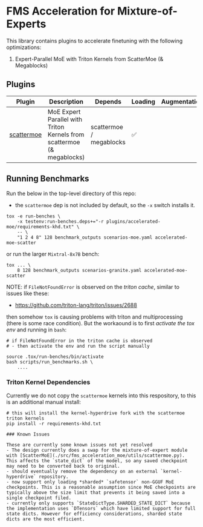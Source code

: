 # FMS Acceleration for Mixture-of-Experts

This library contains plugins to accelerate finetuning with the following optimizations:
1. Expert-Parallel MoE with Triton Kernels from ScatterMoe (& Megablocks)

## Plugins

Plugin | Description | Depends | Loading | Augmentation | Callbacks
--|--|--|--|--|--
[scattermoe](./src/fms_acceleration_moe/framework_plugin_scattermoe.py) | MoE Expert Parallel with Triton Kernels from scattermoe (& megablocks) | scattermoe / megablocks | ✅ | |  ✅


## Running Benchmarks


Run the below in the top-level directory of this repo:
- the `scattermoe` dep is not included by default, so the `-x` switch installs it.

```
tox -e run-benches \
    -x testenv:run-benches.deps+="-r plugins/accelerated-moe/requirements-khd.txt" \
    -- \
    "1 2 4 8" 128 benchmark_outputs scenarios-moe.yaml accelerated-moe-scatter
```
or run the larger `Mixtral-8x7B` bench:
```
tox ... \
    8 128 benchmark_outputs scenarios-granite.yaml accelerated-moe-scatter
```

NOTE: if `FileNotFoundError` is observed on the *triton cache*, similar to issues like these:
- https://github.com/triton-lang/triton/issues/2688

then somehow `tox` is causing problems with triton and multiprocessing (there is some race condition).
But the workaound is to first *activate the tox env* and 
running in `bash`:
```
# if FileNotFoundError in the triton cache is observed
# - then activate the env and run the script manually

source .tox/run-benches/bin/activate
bash scripts/run_benchmarks.sh \
    ....
```


### Triton Kernel Dependencies

Currently we do not copy the `scattermoe` kernels into this respository, to this is an additional manual install:

```
# this will install the kernel-hyperdrive fork with the scattermoe triton kernels
pip install -r requirements-khd.txt

### Known Issues

These are currently some known issues not yet resolved
- The design currently does a swap for the mixture-of-expert module with [ScatterMoE](./src/fms_acceleration_moe/utils/scattermoe.py). This affects the `state_dict` of the model, so any saved checkpoint may need to be converted back to original.
- should eventually remove the dependency on an external `kernel-hyperdrive` repository.
- now support only loading *sharded* `safetensor` non-GGUF MoE checkpoints. This is a reasonable assumption since MoE checkpoints are typically above the size limit that prevents it being saved into a single checkpoint filed.
- currently only supports `StateDictType.SHARDED_STATE_DICT` because the implementation uses `DTensors` which have limited support for full state dicts. However for efficiency considerations, sharded state dicts are the most efficient. 


